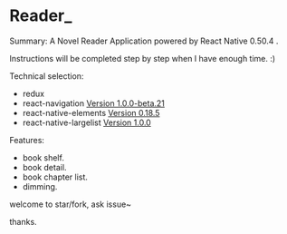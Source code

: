 # Reader_

Summary: A Novel Reader Application powered by React Native 0.50.4 .

Instructions will be completed step by step when I have enough time. :)

Technical selection:
- redux
- react-navigation [Version 1.0.0-beta.21](https://github.com/react-community/react-navigation)
- react-native-elements [Version 0.18.5](https://github.com/react-native-training/react-native-elements)
- react-native-largelist [Version 1.0.0](https://github.com/bolan9999/react-native-largelist)

Features:
- book shelf.
- book detail.
- book chapter list.
- dimming.

welcome to star/fork, ask issue~

thanks.